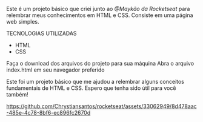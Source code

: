 Este é um projeto básico que criei junto ao *@Maykão da Rocketseat*  para relembrar meus conhecimentos em HTML e CSS. Consiste em uma página web simples.

TECNOLOGIAS UTILIZADAS

- HTML
- CSS

Faça o download dos arquivos do projeto para sua máquina
Abra o arquivo index.html em seu navegador preferido

Este foi um projeto básico que me ajudou a relembrar alguns conceitos fundamentais de HTML e CSS. Espero que tenha sido útil para você também!


https://github.com/Chrystiansantos/rocketseat/assets/33062949/8d478aac-485e-4c78-8bf6-ec896fc2670d
